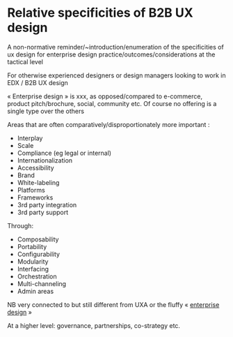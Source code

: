 # Relative specificities of B2B UX design

<!--BREAK-->

A non-normative reminder/~introduction/enumeration of the specificities of ux design for enterprise design practice/outcomes/considerations at the tactical level

For otherwise experienced designers or design managers looking to work in EDX / B2B UX design

« Enterprise design » is xxx, as opposed/compared to e-commerce, product pitch/brochure, social, community etc.
Of course no offering is a single type over the others

Areas that are often comparatively/disproportionately more important :

- Interplay
- Scale
- Compliance (eg legal or internal)
- Internationalization
- Accessibility
- Brand
- White-labeling
- Platforms
- Frameworks
- 3rd party integration
- 3rd party support

Through:

- Composability
- Portability
- Configurability
- Modularity
- Interfacing
- Orchestration
- Multi-channeling
- Admin areas

<!-- As opposed to:

- Layout
- Responsiveness
- Style
- Perceived quality
- Perceived novelty

(They are still there, but their relative importance is lower) -->

NB very connected to but still different from UXA or the fluffy « [enterprise design](http://enterprisearchitects.com/enterprise-design-fad-or-wicked-opportunity/) »

At a higher level: governance, partnerships, co-strategy etc.
